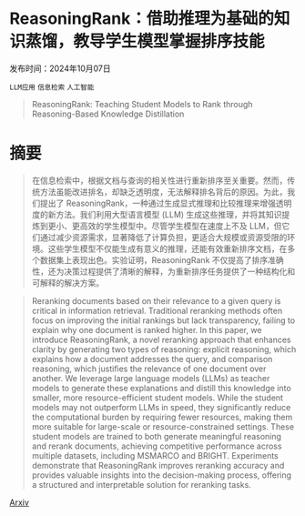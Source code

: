 # ReasoningRank：借助推理为基础的知识蒸馏，教导学生模型掌握排序技能

发布时间：2024年10月07日

`LLM应用` `信息检索` `人工智能`

> ReasoningRank: Teaching Student Models to Rank through Reasoning-Based Knowledge Distillation

# 摘要

> 在信息检索中，根据文档与查询的相关性进行重新排序至关重要。然而，传统方法虽能改进排名，却缺乏透明度，无法解释排名背后的原因。为此，我们提出了 ReasoningRank，一种通过生成显式推理和比较推理来增强透明度的新方法。我们利用大型语言模型 (LLM) 生成这些推理，并将其知识提炼到更小、更高效的学生模型中。尽管学生模型在速度上不及 LLM，但它们通过减少资源需求，显著降低了计算负担，更适合大规模或资源受限的环境。这些学生模型不仅能生成有意义的推理，还能有效重新排序文档，在多个数据集上表现出色。实验证明，ReasoningRank 不仅提高了排序准确性，还为决策过程提供了清晰的解释，为重新排序任务提供了一种结构化和可解释的解决方案。

> Reranking documents based on their relevance to a given query is critical in information retrieval. Traditional reranking methods often focus on improving the initial rankings but lack transparency, failing to explain why one document is ranked higher. In this paper, we introduce ReasoningRank, a novel reranking approach that enhances clarity by generating two types of reasoning: explicit reasoning, which explains how a document addresses the query, and comparison reasoning, which justifies the relevance of one document over another. We leverage large language models (LLMs) as teacher models to generate these explanations and distill this knowledge into smaller, more resource-efficient student models. While the student models may not outperform LLMs in speed, they significantly reduce the computational burden by requiring fewer resources, making them more suitable for large-scale or resource-constrained settings. These student models are trained to both generate meaningful reasoning and rerank documents, achieving competitive performance across multiple datasets, including MSMARCO and BRIGHT. Experiments demonstrate that ReasoningRank improves reranking accuracy and provides valuable insights into the decision-making process, offering a structured and interpretable solution for reranking tasks.

[Arxiv](https://arxiv.org/abs/2410.05168)
